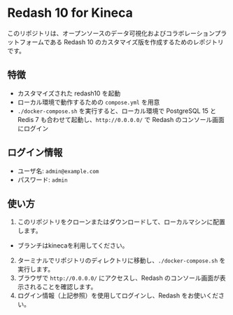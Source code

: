 # Redash 10 for Kineca

このリポジトリは、オープンソースのデータ可視化およびコラボレーションプラットフォームである Redash 10 のカスタマイズ版を作成するためのレポジトリです。

## 特徴

- カスタマイズされた redash10 を起動
- ローカル環境で動作するための `compose.yml` を用意
- `./docker-compose.sh` を実行すると、ローカル環境で PostgreSQL 15 と Redis 7 も合わせて起動し、`http://0.0.0.0/` で Redash のコンソール画面にログイン

## ログイン情報

- ユーザ名: `admin@example.com`
- パスワード: `admin`

## 使い方

1. このリポジトリをクローンまたはダウンロードして、ローカルマシンに配置します。
  - ブランチはkinecaを利用してください。
2. ターミナルでリポジトリのディレクトリに移動し、`./docker-compose.sh` を実行します。
3. ブラウザで `http://0.0.0.0/` にアクセスし、Redash のコンソール画面が表示されることを確認します。
4. ログイン情報（上記参照）を使用してログインし、Redash をお使いください。
